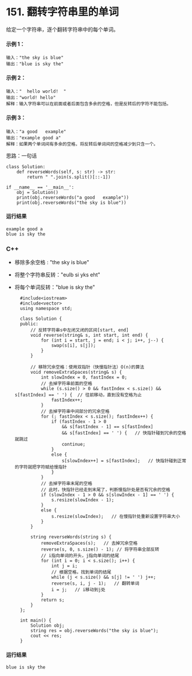 # 151. 翻转字符串里的单词
给定一个字符串，逐个翻转字符串中的每个单词。
#### 示例 1：

    输入："the sky is blue"
    输出："blue is sky the"
#### 示例 2：

    输入："  hello world!  "
    输出："world! hello"
    解释：输入字符串可以在前面或者后面包含多余的空格，但是反转后的字符不能包括。
#### 示例 3：

    输入："a good   example"
    输出："example good a"
    解释：如果两个单词间有多余的空格，将反转后单词间的空格减少到只含一个。
    
思路：一句话

    class Solution:
        def reverseWords(self, s: str) -> str:
            return " ".join(s.split()[::-1])

    if __name__ == '__main__':
        obj = Solution()
        print(obj.reverseWords("a good   example"))
        print(obj.reverseWords("the sky is blue"))
        
#### 运行结果
    example good a
    blue is sky the

### C++

* 移除多余空格 : "the sky is blue"
* 将整个字符串反转："eulb si yks eht"
* 将每个单词反转："blue is sky the"

        #include<iostream>
        #include<vector>
        using namespace std;

        class Solution {
        public:
            // 反转字符串s中左闭又闭的区间[start, end]
            void reverse(string& s, int start, int end) {
                for (int i = start, j = end; i < j; i++, j--) {
                    swap(s[i], s[j]);
                }
            }

            // 移除冗余空格：使用双指针（快慢指针法）O(n)的算法
            void removeExtraSpaces(string& s) {
                int slowIndex = 0, fastIndex = 0;
                // 去掉字符串前面的空格
                while (s.size() > 0 && fastIndex < s.size() && s[fastIndex] == ' ') {  // 往前移动，直到没有空格为止
                    fastIndex++;
                }
                // 去掉字符串中间部分的冗余空格
                for (; fastIndex < s.size(); fastIndex++) {
                    if (fastIndex - 1 > 0
                        && s[fastIndex - 1] == s[fastIndex]
                        && s[fastIndex] == ' ') {   // 快指针碰到冗余的空格就跳过
                        continue;
                    }
                    else {
                        s[slowIndex++] = s[fastIndex];   // 快指针碰到正常的字符就把字符赋给慢指针
                    }
                }
                // 去掉字符串末尾的空格
                // 此时，快指针已经走到末尾了，判断慢指针处是否有冗余的空格
                if (slowIndex - 1 > 0 && s[slowIndex - 1] == ' ') {
                    s.resize(slowIndex - 1);
                }
                else {
                    s.resize(slowIndex);   // 在慢指针处重新设置字符串大小
                }
            }

            string reverseWords(string s) {
                removeExtraSpaces(s);   // 去掉冗余空格
                reverse(s, 0, s.size() - 1); // 将字符串全部反转
                // i指向单词的开头，j指向单词的结尾
                for (int i = 0; i < s.size(); i++) {
                    int j = i;
                    // 根据空格，找到单词的结尾
                    while (j < s.size() && s[j] != ' ') j++;
                    reverse(s, i, j - 1);   // 翻转单词
                    i = j;   // i移动到j处
                }
                return s;
            }
        };

        int main() {
            Solution obj;
            string res = obj.reverseWords("the sky is blue");
            cout << res;
        }
#### 运行结果
    blue is sky the
